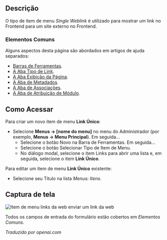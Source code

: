 <!-- Filename: Help4.x:Menus_Menu_Item_Single_Weblink / Display title: Link Único -->

## Descrição

O tipo de item de menu *Single Weblink* é utilizado para mostrar um link no Frontend para um site externo no Frontend.

### Elementos Comuns

Alguns aspectos desta página são abordados em artigos de ajuda separados:

* [Barras de Ferramentas](jdocmanual?article=help/common-elements/toolbars).
* [A Aba Tipo de Link](jdocmanual?article=help/menu-items-common/menu-item-link-type).
* [A Aba Exibição da Página](jdocmanual?article=help/menu-items-common/menu-item-page-display).
* [A Aba de Metadados](jdocmanual?article=help/menu-items-common/menu-item-metadata).
* [A Aba de Associações](jdocmanual?article=help/common-elements/edit-associations).
* [A Aba de Atribuição de Módulo](jdocmanual?article=help/menu-items-common/menu-item-module-assignment).

## Como Acessar

Para criar um novo item de menu **Link Único**:

- Selecione **Menus → \[nome do menu\]** no menu do Administrador
  (por exemplo, **Menus → Menu Principal**). Em seguida...
  - Selecione o botão Novo na Barra de Ferramentas. Em seguida...
  - Selecione o botão Selecionar Tipo de Item de Menu.
  - No diálogo modal, selecione o item Links para abrir uma lista e, em seguida,
    selecione o item **Link Único**.

Para editar um item de menu **Link Único** existente:

- Selecione seu Título na lista *Menus: Itens*.

## Captura de tela

![Item de menu links da web enviar um link da web](../../../pt/images/menu-items/weblinks-single-weblink-details-tab.png)

Todos os campos de entrada do formulário estão cobertos em *Elementos Comuns*.

*Traduzido por openai.com*
